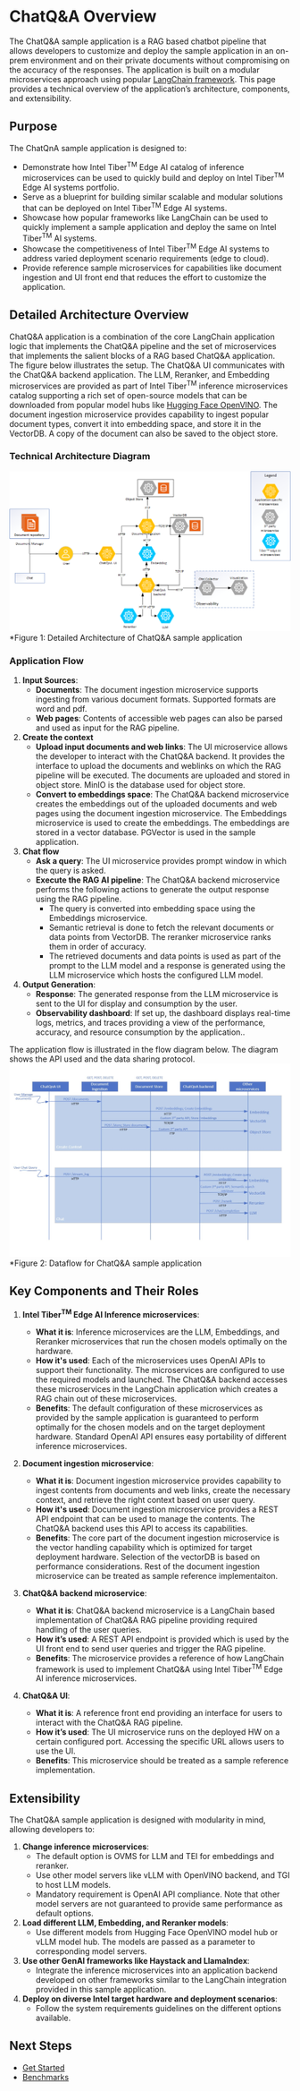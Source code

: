 # ChatQ&A Overview

The ChatQ&A sample application is a RAG based chatbot pipeline that allows developers to customize and deploy the sample application in an on-prem environment and on their private documents without compromising on the accuracy of the responses. The application is built on a modular microservices approach using popular [LangChain framework](https://www.langchain.com/). This page provides a technical overview of the application’s architecture, components, and extensibility.

## Purpose

The ChatQnA sample application is designed to:
- Demonstrate how Intel Tiber<sup>TM</sup> Edge AI catalog of inference microservices can be used to quickly build and deploy on Intel Tiber<sup>TM</sup> Edge AI systems portfolio. 
- Serve as a blueprint for building similar scalable and modular solutions that can be deployed on Intel Tiber<sup>TM</sup> Edge AI systems.
- Showcase how popular frameworks like LangChain can be used to quickly implement a sample application and deploy the same on Intel Tiber<sup>TM</sup> AI systems.
- Showcase the competitiveness of Intel Tiber<sup>TM</sup> Edge AI systems to address varied deployment scenario requirements (edge to cloud).
- Provide reference sample microservices for capabilities like document ingestion and UI front end that reduces the effort to customize the application.

## Detailed Architecture Overview
<!--
**User Stories Addressed**:
- **US-7: Understanding the Architecture**  
  - **As a developer**, I want to understand the architecture and components of the application, so that I can identify customization or integration points.

**Acceptance Criteria**:
1. An architectural diagram with labeled components.
2. Descriptions of each component and their roles.
3. How components interact and support extensibility.
-->

ChatQ&A application is a combination of the core LangChain application logic that implements the ChatQ&A pipeline and the set of microservices that implements the salient blocks of a RAG based ChatQ&A application. The figure below illustrates the setup. The ChatQ&A UI communicates with the ChatQ&A backend application. The LLM, Reranker, and Embedding microservices are provided as part of Intel Tiber<sup>TM</sup> inference microservices catalog supporting a rich set of open-source models that can be downloaded from popular model hubs like [Hugging Face OpenVINO](https://huggingface.co/OpenVINO). The document ingestion microservice provides capability to ingest popular document types, convert it into embedding space, and store it in the VectorDB. A copy of the document can also be saved to the object store.

### Technical Architecture Diagram
![Technical Architecture Diagram](./images/TEAI_ChatQnA.png)
*Figure 1: Detailed Architecture of ChatQ&A sample application

### Application Flow
1. **Input Sources**:
   - **Documents**: The document ingestion microservice supports ingesting from various document formats. Supported formats are word and pdf. 
   - **Web pages**: Contents of accessible web pages can also be parsed and used as input for the RAG pipeline.
2. **Create the context**
   - **Upload input documents and web links**: The UI microservice allows the developer to interact with the ChatQ&A backend. It provides the interface to upload the documents and weblinks on which the RAG pipeline will be executed. The documents are uploaded and stored in object store. MinIO is the database used for object store.
   - **Convert to embeddings space**: The ChatQ&A backend microservice creates the embeddings out of the uploaded documents and web pages using the document ingestion microservice. The Embeddings microservice is used to create the embeddings. The embeddings are stored in a vector database. PGVector is used in the sample application.
3. **Chat flow**
   - **Ask a query**: The UI microservice provides prompt window in which the query is asked. 
   - **Execute the RAG AI pipeline**: The ChatQ&A backend microservice performs the following actions to generate the output response using the RAG pipeline.
      -   The query is converted into embedding space using the Embeddings microservice.
      - Semantic retrieval is done to fetch the relevant documents or data points from VectorDB. The reranker microservice ranks them in order of accuracy.
      - The retrieved documents and data points is used as part of the prompt to the LLM model and a response is generated using the LLM microservice which hosts the configured LLM model.    
4. **Output Generation**:
   - **Response**: The generated response from the LLM microservice is sent to the UI for display and consumption by the user.
   - **Observability dashboard**: If set up, the dashboard displays real-time logs, metrics, and traces providing a view of the performance, accuracy, and resource consumption by the application..   

The application flow is illustrated in the flow diagram below. The diagram shows the API used and the data sharing protocol.
![Data flow diagram](./images/request.jpg)
*Figure 2: Dataflow for ChatQ&A sample application

## Key Components and Their Roles
<!--
**Guidelines**:
- Provide a short description for each major component.
- Explain how it contributes to the application and its benefits.
-->

1. **Intel Tiber<sup>TM</sup> Edge AI Inference microservices**:
   - **What it is**: Inference microservices are the LLM, Embeddings, and Reranker microservices that run the chosen models optimally on the hardware. 
   - **How it's used**: Each of the microservices uses OpenAI APIs to support their functionality. The microservices are configured to use the required models and launched. The ChatQ&A backend accesses these microservices in the LangChain application which creates a RAG chain out of these microservices.
   - **Benefits**: The default configuration of these microservices as provided by the sample application is guaranteed to perform optimally for the chosen models and on the target deployment hardware. Standard OpenAI API ensures easy portability of different inference microservices.

2. **Document ingestion microservice**:
   - **What it is**: Document ingestion microservice provides capability to ingest contents from documents and web links, create the necessary context, and retrieve the right context based on user query.
   - **How it's used**: Document ingestion microservice provides a REST API endpoint that can be used to manage the contents. The ChatQ&A backend uses this API to access its capabilities.
   - **Benefits**: The core part of the document ingestion microservice is the vector handling capability which is optimized for target deployment hardware. Selection of the vectorDB is based on performance considerations. Rest of the document ingestion microservice can be treated as sample reference implementaiton.

3. **ChatQ&A backend microservice**:
   - **What it is**: ChatQ&A backend microservice is a LangChain based implementation of ChatQ&A RAG pipeline providing required handling of the user queries.
   - **How it’s used**: A REST API endpoint is provided which is used by the UI front end to send user queries and trigger the RAG pipeline.
   - **Benefits**: The microservice provides a reference of how LangChain framework is used to implement ChatQ&A using Intel Tiber<sup>TM</sup> Edge AI inference microservices.

4. **ChatQ&A UI**:
   - **What it is**: A reference front end providing an interface for users to interact with the ChatQ&A RAG pipeline.
   - **How it’s used**: The UI microservice runs on the deployed HW on a certain configured port. Accessing the specific URL allows users to use the UI.
   - **Benefits**: This microservice should be treated as a sample reference implementation.

## Extensibility

The ChatQ&A sample application is designed with modularity in mind, allowing developers to:
1. **Change inference microservices**:
   - The default option is OVMS for LLM and TEI for embeddings and reranker.
   - Use other model servers like vLLM with OpenVINO backend, and TGI to host LLM models.
   - Mandatory requirement is OpenAI API compliance. Note that other model servers are not guaranteed to provide same performance as default options. 
2. **Load different LLM, Embedding, and Reranker models**:
   - Use different models from Hugging Face OpenVINO model hub or vLLM model hub. The models are passed as a parameter to corresponding model servers.
3. **Use other GenAI frameworks like Haystack and LlamaIndex**:
   - Integrate the inference microservices into an application backend developed on other frameworks similar to the LangChain integration provided in this sample application.
4. **Deploy on diverse Intel target hardware and deployment scenarios**:
   - Follow the system requirements guidelines on the different options available.

## Next Steps
- [Get Started](./get-started.md)
- [Benchmarks](./benchmarks.md)